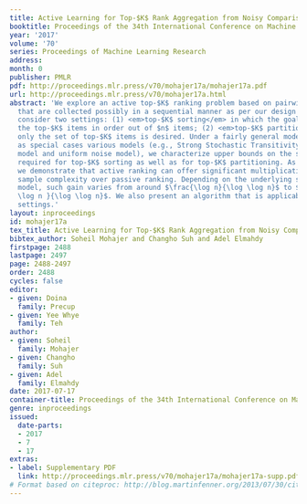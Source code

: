 ```yaml
---
title: Active Learning for Top-$K$ Rank Aggregation from Noisy Comparisons
booktitle: Proceedings of the 34th International Conference on Machine Learning
year: '2017'
volume: '70'
series: Proceedings of Machine Learning Research
address: 
month: 0
publisher: PMLR
pdf: http://proceedings.mlr.press/v70/mohajer17a/mohajer17a.pdf
url: http://proceedings.mlr.press/v70/mohajer17a.html
abstract: 'We explore an active top-$K$ ranking problem based on pairwise comparisons
  that are collected possibly in a sequential manner as per our design choice. We
  consider two settings: (1) <em>top-$K$ sorting</em> in which the goal is to recover
  the top-$K$ items in order out of $n$ items; (2) <em>top-$K$ partitioning</em> where
  only the set of top-$K$ items is desired. Under a fairly general model which subsumes
  as special cases various models (e.g., Strong Stochastic Transitivity model, BTL
  model and uniform noise model), we characterize upper bounds on the sample size
  required for top-$K$ sorting as well as for top-$K$ partitioning. As a consequence,
  we demonstrate that active ranking can offer significant multiplicative gains in
  sample complexity over passive ranking. Depending on the underlying stochastic noise
  model, such gain varies from around $\frac{\log n}{\log \log n}$ to $\frac{ n^2
  \log n }{\log \log n}$. We also present an algorithm that is applicable to both
  settings.'
layout: inproceedings
id: mohajer17a
tex_title: Active Learning for Top-$K$ Rank Aggregation from Noisy Comparisons
bibtex_author: Soheil Mohajer and Changho Suh and Adel Elmahdy
firstpage: 2488
lastpage: 2497
page: 2488-2497
order: 2488
cycles: false
editor:
- given: Doina
  family: Precup
- given: Yee Whye
  family: Teh
author:
- given: Soheil
  family: Mohajer
- given: Changho
  family: Suh
- given: Adel
  family: Elmahdy
date: 2017-07-17
container-title: Proceedings of the 34th International Conference on Machine Learning
genre: inproceedings
issued:
  date-parts:
  - 2017
  - 7
  - 17
extras:
- label: Supplementary PDF
  link: http://proceedings.mlr.press/v70/mohajer17a/mohajer17a-supp.pdf
# Format based on citeproc: http://blog.martinfenner.org/2013/07/30/citeproc-yaml-for-bibliographies/
---
```

